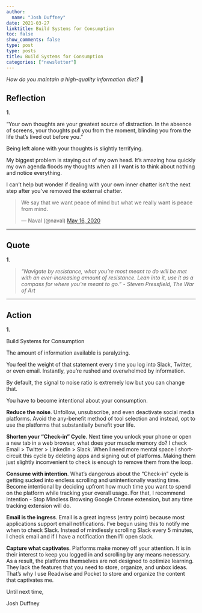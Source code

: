 ```yaml
---
author:
  name: "Josh Duffney"
date: 2021-03-27
linktitle: Build Systems for Consumption
toc: false
show_comments: false
type: post
type: posts
title: Build Systems for Consumption
categories: ["newsletter"]
---
```


_How do you maintain a high-quality information diet?_ 📰

## Reflection

**1**.

“Your own thoughts are your greatest source of distraction. In the absence of screens, your thoughts pull you from the moment, blinding you from the life that’s lived out before you.”

Being left alone with your thoughts is slightly terrifying.

My biggest problem is staying out of my own head. It’s amazing how quickly my own agenda floods my thoughts when all I want is to think about nothing and notice everything.

I can’t help but wonder if dealing with your own inner chatter isn’t the next step after you’ve removed the external chatter.

<blockquote class="twitter-tweet"><p lang="en" dir="ltr">We say that we want peace of mind but what we really want is peace from mind.</p>&mdash; Naval (@naval) <a href="https://twitter.com/naval/status/1261481397992079362?ref_src=twsrc%5Etfw">May 16, 2020</a></blockquote> <script async src="https://platform.twitter.com/widgets.js" charset="utf-8"></script>

---

## Quote

**1**.

> _“Navigate by resistance, what you’re most meant to do will be met with an ever-increasing amount of resistance. Lean into it, use it as a compass for where you're meant to go.” - Steven Pressfield, The War of Art_

---

## Action

**1**.

Build Systems for Consumption

The amount of information available is paralyzing.

You feel the weight of that statement every time you log into Slack, Twitter, or even email. Instantly, you’re rushed and overwhelmed by information.

By default, the signal to noise ratio is extremely low but you can change that.

You have to become intentional about your consumption.

**Reduce the noise**. Unfollow, unsubscribe, and even deactivate social media platforms. Avoid the any-benefit method of tool selection and instead, opt to use the platforms that substantially benefit your life.

**Shorten your “Check-in” Cycle**. Next time you unlock your phone or open a new tab in a web browser, what does your muscle memory do? I check Email > Twitter > LinkedIn > Slack. When I need more mental space I short-circuit this cycle by deleting apps and signing out of platforms. Making them just slightly inconvenient to check is enough to remove them from the loop.

**Consume with intention**. What’s dangerous about the “Check-in” cycle is getting sucked into endless scrolling and unintentionally wasting time. Become intentional by deciding upfront how much time you want to spend on the platform while tracking your overall usage. For that, I recommend Intention - Stop Mindless Browsing Google Chrome extension, but any time tracking extension will do.

**Email is the ingress**. Email is a great ingress (entry point) because most applications support email notifications. I’ve begun using this to notify me when to check Slack. Instead of mindlessly scrolling Slack every 5 minutes, I check email and if I have a notification then I’ll open slack.

**Capture what captivates**. Platforms make money off your attention. It is in their interest to keep you logged in and scrolling by any means necessary. As a result, the platforms themselves are not designed to optimize learning. They lack the features that you need to store, organize, and unbox ideas. That’s why I use Readwise and Pocket to store and organize the content that captivates me.

Until next time,

Josh Duffney
